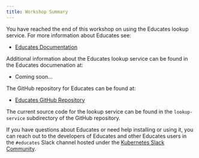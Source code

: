 ```yaml
---
title: Workshop Summary
---
```


You have reached the end of this workshop on using the Educates lookup service.
For more information about Educates see:

* [Educates Documentation](https://docs.educates.dev)

Additional information about the Educates lookup service can be found in the
Educates documenation at:

* Coming soon...

The GitHub repository for Educates can be found at:

* [Educates GitHub Repository](https://github.com/vmware-tanzu-labs/educates-training-platform)

The current source code for the lookup service can be found in the
`lookup-service` subdirectory of the GitHub repository.

If you have questions about Educates or need help installing or using it, you
can reach out to the developers of Educates and other Educates users in the
`#educates` Slack channel hosted under the [Kubernetes Slack
Community](https://kubernetes.slack.com/).
